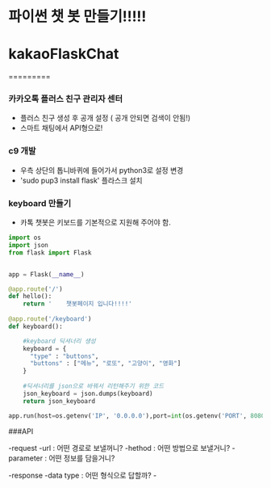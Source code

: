 # 파이썬 챗 봇 만들기!!!!!
# kakaoFlaskChat
=========

### 카카오톡 플러스 친구 관리자 센터

- 플러스 친구 생성 후 공개 설정 ( 공개 안되면 검색이 안됨!)
- 스마트 채팅에서 API형으로!

### c9 개발

- 우측 상단의 톱니바퀴에 들어가서 python3로 설정 변경
- 'sudo pup3 install flask' 플라스크 설치

### keyboard 만들기

- 카톡 챗봇은 키보드를 기본적으로 지원해 주어야 함.
```python
import os
import json
from flask import Flask


app = Flask(__name__)

@app.route('/')
def hello():
    return '    챗봇페이지 입니다!!!!'
    
@app.route('/keyboard')
def keyboard():

    #keyboard 딕셔너리 생성
    keyboard = {
      "type" : "buttons",
      "buttons" : ["메뉴", "로또", "고양이", "영화"]
    }
    
    #딕셔너리를 json으로 바꿔서 리턴해주기 위한 코드
    json_keyboard = json.dumps(keyboard)
    return json_keyboard

app.run(host=os.getenv('IP', '0.0.0.0'),port=int(os.getenv('PORT', 8080)))
```

###API

-request
    -url :  어떤 경로로 보낼꺼니?
    -hethod : 어떤 방법으로 보낼거니?
    -parameter : 어떤 정보를 담을거니?

-response
    -data type : 어떤 형식으로 답할까?
    -